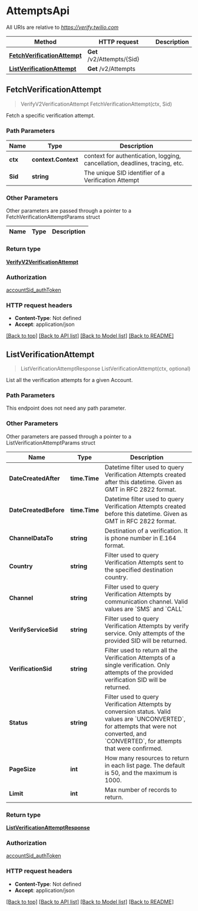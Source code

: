 # AttemptsApi

All URIs are relative to *https://verify.twilio.com*

Method | HTTP request | Description
------------- | ------------- | -------------
[**FetchVerificationAttempt**](AttemptsApi.md#FetchVerificationAttempt) | **Get** /v2/Attempts/{Sid} | 
[**ListVerificationAttempt**](AttemptsApi.md#ListVerificationAttempt) | **Get** /v2/Attempts | 



## FetchVerificationAttempt

> VerifyV2VerificationAttempt FetchVerificationAttempt(ctx, Sid)



Fetch a specific verification attempt.

### Path Parameters


Name | Type | Description
------------- | ------------- | -------------
**ctx** | **context.Context** | context for authentication, logging, cancellation, deadlines, tracing, etc.
**Sid** | **string** | The unique SID identifier of a Verification Attempt

### Other Parameters

Other parameters are passed through a pointer to a FetchVerificationAttemptParams struct


Name | Type | Description
------------- | ------------- | -------------

### Return type

[**VerifyV2VerificationAttempt**](VerifyV2VerificationAttempt.md)

### Authorization

[accountSid_authToken](../README.md#accountSid_authToken)

### HTTP request headers

- **Content-Type**: Not defined
- **Accept**: application/json

[[Back to top]](#) [[Back to API list]](../README.md#documentation-for-api-endpoints)
[[Back to Model list]](../README.md#documentation-for-models)
[[Back to README]](../README.md)


## ListVerificationAttempt

> ListVerificationAttemptResponse ListVerificationAttempt(ctx, optional)



List all the verification attempts for a given Account.

### Path Parameters

This endpoint does not need any path parameter.

### Other Parameters

Other parameters are passed through a pointer to a ListVerificationAttemptParams struct


Name | Type | Description
------------- | ------------- | -------------
**DateCreatedAfter** | **time.Time** | Datetime filter used to query Verification Attempts created after this datetime. Given as GMT in RFC 2822 format.
**DateCreatedBefore** | **time.Time** | Datetime filter used to query Verification Attempts created before this datetime. Given as GMT in RFC 2822 format.
**ChannelDataTo** | **string** | Destination of a verification. It is phone number in E.164 format.
**Country** | **string** | Filter used to query Verification Attempts sent to the specified destination country.
**Channel** | **string** | Filter used to query Verification Attempts by communication channel. Valid values are &#x60;SMS&#x60; and &#x60;CALL&#x60;
**VerifyServiceSid** | **string** | Filter used to query Verification Attempts by verify service. Only attempts of the provided SID will be returned.
**VerificationSid** | **string** | Filter used to return all the Verification Attempts of a single verification. Only attempts of the provided verification SID will be returned.
**Status** | **string** | Filter used to query Verification Attempts by conversion status. Valid values are &#x60;UNCONVERTED&#x60;, for attempts that were not converted, and &#x60;CONVERTED&#x60;, for attempts that were confirmed.
**PageSize** | **int** | How many resources to return in each list page. The default is 50, and the maximum is 1000.
**Limit** | **int** | Max number of records to return.

### Return type

[**ListVerificationAttemptResponse**](ListVerificationAttemptResponse.md)

### Authorization

[accountSid_authToken](../README.md#accountSid_authToken)

### HTTP request headers

- **Content-Type**: Not defined
- **Accept**: application/json

[[Back to top]](#) [[Back to API list]](../README.md#documentation-for-api-endpoints)
[[Back to Model list]](../README.md#documentation-for-models)
[[Back to README]](../README.md)

